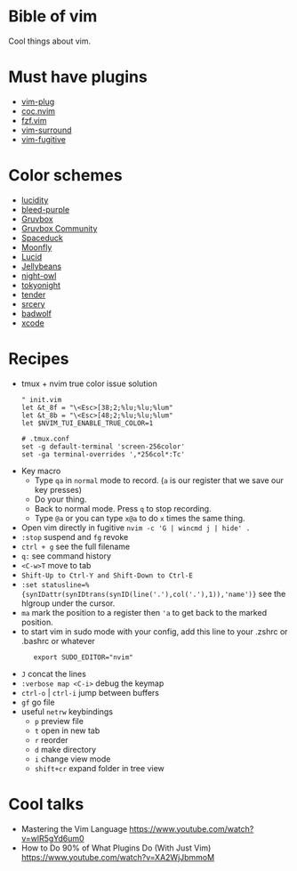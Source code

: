 # Bible of vim
Cool things about vim.

# Must have plugins
+ [vim-plug](https://github.com/junegunn/vim-plug)
+ [coc.nvim](https://github.com/neoclide/coc.nvim)
+ [fzf.vim](https://github.com/junegunn/fzf.vim)
+ [vim-surround](https://github.com/tpope/vim-surround)
+ [vim-fugitive](https://github.com/tpope/vim-fugitive)

# Color schemes
+ [lucidity](https://github.com/usirin/lucidity)
+ [bleed-purple](https://github.com/usirin/bleed-purple.nvim)
+ [Gruvbox](https://github.com/morhetz/gruvbox)
+ [Gruvbox Community](https://github.com/gruvbox-community/gruvbox)
+ [Spaceduck](https://github.com/pineapplegiant/spaceduck)
+ [Moonfly](https://github.com/bluz71/vim-moonfly-colors)
+ [Lucid](https://github.com/cseelus/vim-colors-lucid)
+ [Jellybeans](https://github.com/nanotech/jellybeans.vim)
+ [night-owl](https://github.com/haishanh/night-owl.vim)
+ [tokyonight](https://github.com/folke/tokyonight.nvim)
+ [tender](https://github.com/jacoborus/tender.vim)
+ [srcery](https://github.com/srcery-colors/srcery-vim)
+ [badwolf](https://github.com/sjl/badwolf)
+ [xcode](https://github.com/arzg/vim-colors-xcode)

# Recipes
+ tmux + nvim true color issue solution
  ```
  " init.vim
  let &t_8f = "\<Esc>[38;2;%lu;%lu;%lum"
  let &t_8b = "\<Esc>[48;2;%lu;%lu;%lum"
  let $NVIM_TUI_ENABLE_TRUE_COLOR=1
  ```
  ```
  # .tmux.conf
  set -g default-terminal 'screen-256color'
  set -ga terminal-overrides ',*256col*:Tc'
  ```
+ Key macro
  + Type `qa` in `normal` mode to record. (`a` is our register that we save our key presses)
  + Do your thing.
  + Back to normal mode. Press `q` to stop recording. 
  + Type `@a` or you can type `x@a` to do `x` times the same thing.
+ Open vim directly in fugitive `nvim -c 'G | wincmd j | hide' .`
+ `:stop` suspend and `fg` revoke
+ `ctrl + g` see the full filename
+ `q:` see command history
+ `<C-w>T` move to tab
+ `Shift-Up to Ctrl-Y and Shift-Down to Ctrl-E`
+ `:set statusline=%{synIDattr(synIDtrans(synID(line('.'),col('.'),1)),'name')}` see the hlgroup under the cursor.
+ `ma` mark the position to a register then `'a` to get back to the marked position.
+ to start vim in sudo mode with your config, add this line to your .zshrc or .bashrc or whatever
   ```
      export SUDO_EDITOR="nvim"
   ``` 
+ `J` concat the lines
+ `:verbose map <C-i>` debug the keymap
+ `ctrl-o` | `ctrl-i` jump between buffers
+ `gf` go file
+ useful `netrw` keybindings
  + `p` preview file
  + `t` open in new tab
  + `r` reorder
  + `d` make directory
  + `i` change view mode
  + `shift+cr` expand folder in tree view

# Cool talks
+ Mastering the Vim Language https://www.youtube.com/watch?v=wlR5gYd6um0
+ How to Do 90% of What Plugins Do (With Just Vim) https://www.youtube.com/watch?v=XA2WjJbmmoM
